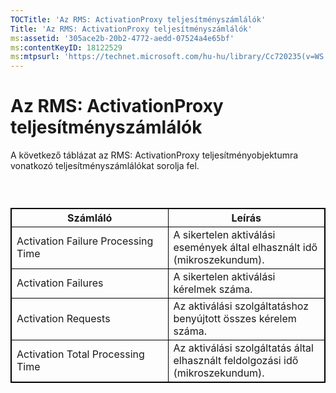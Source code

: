 ```yaml
---
TOCTitle: 'Az RMS: ActivationProxy teljesítményszámlálók'
Title: 'Az RMS: ActivationProxy teljesítményszámlálók'
ms:assetid: '305ace2b-20b2-4772-aedd-07524a4e65bf'
ms:contentKeyID: 18122529
ms:mtpsurl: 'https://technet.microsoft.com/hu-hu/library/Cc720235(v=WS.10)'
---
```


Az RMS: ActivationProxy teljesítményszámlálók
=============================================

A következő táblázat az RMS: ActivationProxy teljesítményobjektumra vonatkozó teljesítményszámlálókat sorolja fel.

###  

 
<p> </p>
<table style="border:1px solid black;">
<colgroup>
<col width="50%" />
<col width="50%" />
</colgroup>
<thead>
<tr class="header">
<th style="border:1px solid black;" >Számláló</th>
<th style="border:1px solid black;" >Leírás</th>
</tr>
</thead>
<tbody>
<tr class="odd">
<td style="border:1px solid black;">Activation Failure Processing Time</td>
<td style="border:1px solid black;">A sikertelen aktiválási események által elhasznált idő (mikroszekundum).</td>
</tr>
<tr class="even">
<td style="border:1px solid black;">Activation Failures</td>
<td style="border:1px solid black;">A sikertelen aktiválási kérelmek száma.</td>
</tr>
<tr class="odd">
<td style="border:1px solid black;">Activation Requests</td>
<td style="border:1px solid black;">Az aktiválási szolgáltatáshoz benyújtott összes kérelem száma.</td>
</tr>
<tr class="even">
<td style="border:1px solid black;">Activation Total Processing Time</td>
<td style="border:1px solid black;">Az aktiválási szolgáltatás által elhasznált feldolgozási idő (mikroszekundum).</td>
</tr>
</tbody>
</table>
